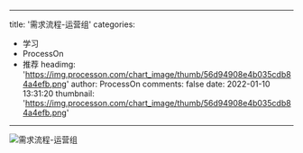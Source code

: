 
---
title: '需求流程-运营组'
categories: 
 - 学习
 - ProcessOn
 - 推荐
headimg: 'https://img.processon.com/chart_image/thumb/56d94908e4b035cdb84a4efb.png'
author: ProcessOn
comments: false
date: 2022-01-10 13:31:20
thumbnail: 'https://img.processon.com/chart_image/thumb/56d94908e4b035cdb84a4efb.png'
---

<div>   
<img class="thumb" alt="需求流程-运营组" src="https://img.processon.com/chart_image/thumb/56d94908e4b035cdb84a4efb.png" referrerpolicy="no-referrer">
<p></p>  
</div>
            